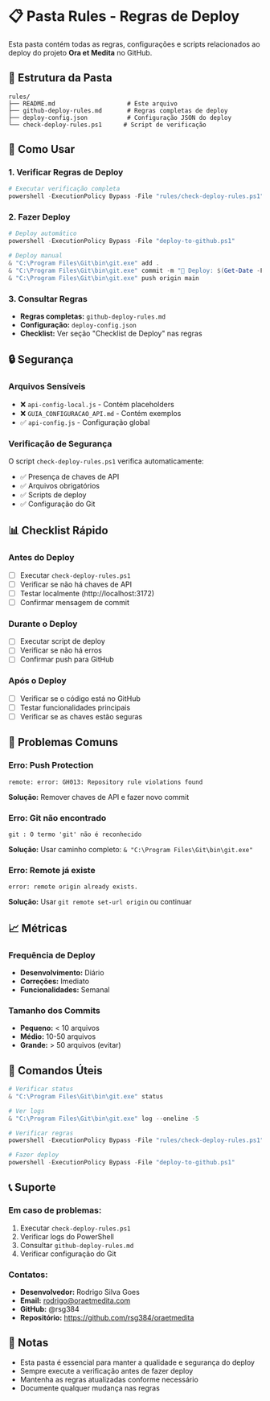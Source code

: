 # 📋 Pasta Rules - Regras de Deploy

Esta pasta contém todas as regras, configurações e scripts relacionados ao deploy do projeto **Ora et Medita** no GitHub.

## 📁 **Estrutura da Pasta**

```
rules/
├── README.md                    # Este arquivo
├── github-deploy-rules.md       # Regras completas de deploy
├── deploy-config.json           # Configuração JSON do deploy
└── check-deploy-rules.ps1      # Script de verificação
```

## 🚀 **Como Usar**

### **1. Verificar Regras de Deploy**
```powershell
# Executar verificação completa
powershell -ExecutionPolicy Bypass -File "rules/check-deploy-rules.ps1"
```

### **2. Fazer Deploy**
```powershell
# Deploy automático
powershell -ExecutionPolicy Bypass -File "deploy-to-github.ps1"

# Deploy manual
& "C:\Program Files\Git\bin\git.exe" add .
& "C:\Program Files\Git\bin\git.exe" commit -m "🎉 Deploy: $(Get-Date -Format 'yyyy-MM-dd HH:mm:ss')"
& "C:\Program Files\Git\bin\git.exe" push origin main
```

### **3. Consultar Regras**
- **Regras completas:** `github-deploy-rules.md`
- **Configuração:** `deploy-config.json`
- **Checklist:** Ver seção "Checklist de Deploy" nas regras

## 🔒 **Segurança**

### **Arquivos Sensíveis**
- ❌ `api-config-local.js` - Contém placeholders
- ❌ `GUIA_CONFIGURACAO_API.md` - Contém exemplos
- ✅ `api-config.js` - Configuração global

### **Verificação de Segurança**
O script `check-deploy-rules.ps1` verifica automaticamente:
- ✅ Presença de chaves de API
- ✅ Arquivos obrigatórios
- ✅ Scripts de deploy
- ✅ Configuração do Git

## 📊 **Checklist Rápido**

### **Antes do Deploy**
- [ ] Executar `check-deploy-rules.ps1`
- [ ] Verificar se não há chaves de API
- [ ] Testar localmente (http://localhost:3172)
- [ ] Confirmar mensagem de commit

### **Durante o Deploy**
- [ ] Executar script de deploy
- [ ] Verificar se não há erros
- [ ] Confirmar push para GitHub

### **Após o Deploy**
- [ ] Verificar se o código está no GitHub
- [ ] Testar funcionalidades principais
- [ ] Verificar se as chaves estão seguras

## 🚨 **Problemas Comuns**

### **Erro: Push Protection**
```
remote: error: GH013: Repository rule violations found
```
**Solução:** Remover chaves de API e fazer novo commit

### **Erro: Git não encontrado**
```
git : O termo 'git' não é reconhecido
```
**Solução:** Usar caminho completo: `& "C:\Program Files\Git\bin\git.exe"`

### **Erro: Remote já existe**
```
error: remote origin already exists.
```
**Solução:** Usar `git remote set-url origin` ou continuar

## 📈 **Métricas**

### **Frequência de Deploy**
- **Desenvolvimento:** Diário
- **Correções:** Imediato
- **Funcionalidades:** Semanal

### **Tamanho dos Commits**
- **Pequeno:** < 10 arquivos
- **Médio:** 10-50 arquivos
- **Grande:** > 50 arquivos (evitar)

## 🔧 **Comandos Úteis**

```powershell
# Verificar status
& "C:\Program Files\Git\bin\git.exe" status

# Ver logs
& "C:\Program Files\Git\bin\git.exe" log --oneline -5

# Verificar regras
powershell -ExecutionPolicy Bypass -File "rules/check-deploy-rules.ps1"

# Fazer deploy
powershell -ExecutionPolicy Bypass -File "deploy-to-github.ps1"
```

## 📞 **Suporte**

### **Em caso de problemas:**
1. Executar `check-deploy-rules.ps1`
2. Verificar logs do PowerShell
3. Consultar `github-deploy-rules.md`
4. Verificar configuração do Git

### **Contatos:**
- **Desenvolvedor:** Rodrigo Silva Goes
- **Email:** rodrigo@oraetmedita.com
- **GitHub:** @rsg384
- **Repositório:** https://github.com/rsg384/oraetmedita

## 📝 **Notas**

- Esta pasta é essencial para manter a qualidade e segurança do deploy
- Sempre execute a verificação antes de fazer deploy
- Mantenha as regras atualizadas conforme necessário
- Documente qualquer mudança nas regras 
